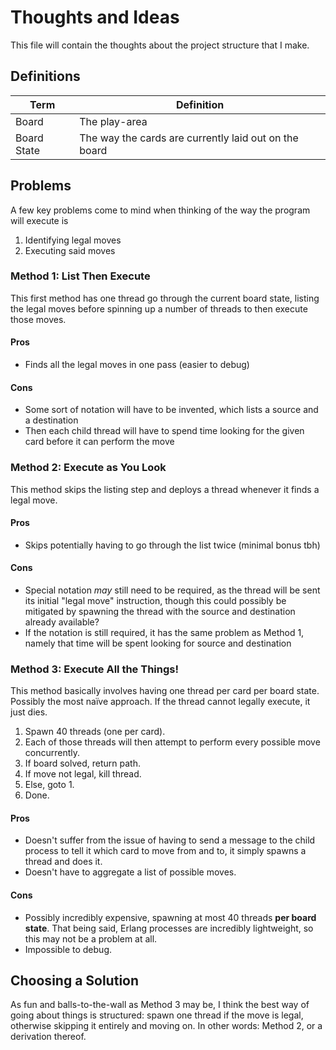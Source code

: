 # Thoughts and Ideas
This file will contain the thoughts about the project structure that I make.

## Definitions
| Term        | Definition    |
|-------------|---------------|
| Board       | The play-area |
| Board State | The way the cards are currently laid out on the board |

## Problems
A few key problems come to mind when thinking of the way the program will execute is 
1. Identifying legal moves
2. Executing said moves

### Method 1: List Then Execute
This first method has one thread go through the current board state, listing the legal moves before spinning up a number of threads to then execute those moves.

#### Pros
- Finds all the legal moves in one pass (easier to debug)

#### Cons 
- Some sort of notation will have to be invented, which lists a source and a destination
- Then each child thread will have to spend time looking for the given card before it can perform the move

### Method 2: Execute as You Look
This method skips the listing step and deploys a thread whenever it finds a legal move.

#### Pros
- Skips potentially having to go through the list twice (minimal bonus tbh)

#### Cons
- Special notation _may_ still need to be required, as the thread will be sent its initial "legal move" instruction, though this could possibly be mitigated by spawning the thread with the source and destination already available?
- If the notation is still required, it has the same problem as Method 1, namely that time will be spent looking for source and destination

### Method 3: Execute All the Things!
This method basically involves having one thread per card per board state.
Possibly the most naïve approach.
If the thread cannot legally execute, it just dies.

1. Spawn 40 threads (one per card). 
2. Each of those threads will then attempt to perform every possible move concurrently.
3. If board solved, return path.
4. If move not legal, kill thread.
5. Else, goto 1.
6. Done.

#### Pros
- Doesn't suffer from the issue of having to send a message to the child process to tell it which card to move from and to, it simply spawns a thread and does it.
- Doesn't have to aggregate a list of possible moves.
#### Cons
- Possibly incredibly expensive, spawning at most 40 threads **per board state**.
  That being said, Erlang processes are incredibly lightweight, so this may not be a problem at all.
- Impossible to debug.

## Choosing a Solution
As fun and balls-to-the-wall as Method 3 may be, I think the best way of going about things is structured: spawn one thread if the move is legal, otherwise skipping it entirely and moving on.
In other words: Method 2, or a derivation thereof.